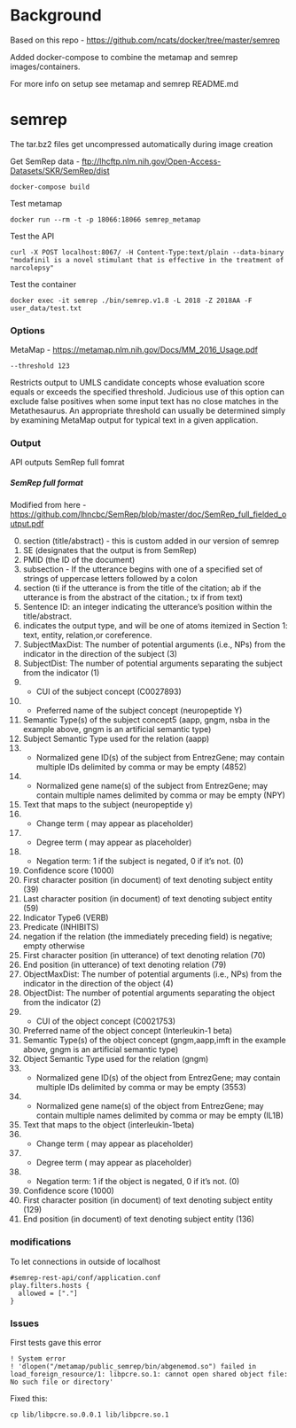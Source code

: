 # Background

Based on this repo - https://github.com/ncats/docker/tree/master/semrep

Added docker-compose to combine the metamap and semrep images/containers.

For more info on setup see metamap and semrep README.md


# semrep

The tar.bz2 files get uncompressed automatically during image creation

Get SemRep data - ftp://lhcftp.nlm.nih.gov/Open-Access-Datasets/SKR/SemRep/dist

```
docker-compose build
```

Test metamap

```
docker run --rm -t -p 18066:18066 semrep_metamap
```

Test the API

```
curl -X POST localhost:8067/ -H Content-Type:text/plain --data-binary "modafinil is a novel stimulant that is effective in the treatment of narcolepsy"
```

Test the container

```
docker exec -it semrep ./bin/semrep.v1.8 -L 2018 -Z 2018AA -F user_data/test.txt
```

### Options

MetaMap - https://metamap.nlm.nih.gov/Docs/MM_2016_Usage.pdf

`--threshold 123`

Restricts output to UMLS candidate concepts whose evaluation score equals or exceeds the specified threshold. Judicious use of this option can exclude false positives when some input text has no close matches in the Metathesaurus. An appropriate threshold can usually be determined simply by examining MetaMap output for typical text in a given application.

### Output

API outputs SemRep full fomrat

##### SemRep full format

Modified from here - https://github.com/lhncbc/SemRep/blob/master/doc/SemRep_full_fielded_output.pdf

0. section (title/abstract) - this is custom added in our version of semrep 
1. SE (designates that the output is from SemRep)
2. PMID (the ID of the document)
3. subsection - If the utterance begins with one of a specified set of strings of uppercase letters followed by a colon
4. section (ti if the utterance is from the title of the citation; ab if the utterance is from the abstract of the citation.; tx if from text)
5. Sentence ID: an integer indicating the utterance’s position within the title/abstract.
6. indicates the output type, and will be one of atoms itemized in Section 1: text, entity, relation,or coreference.
7. SubjectMaxDist: The number of potential arguments (i.e., NPs) from the indicator in
the direction of the subject (3)
8. SubjectDist: The number of potential arguments separating the subject from the
indicator (1)
9. * CUI of the subject concept (C0027893)
10. * Preferred name of the subject concept (neuropeptide Y)
1. Semantic Type(s) of the subject concept5 (aapp, gngm, nsba in the example above, gngm is an artificial semantic type)
12. Subject Semantic Type used for the relation (aapp)
13. * Normalized gene ID(s) of the subject from EntrezGene; may contain multiple IDs
delimited by comma or may be empty (4852)
14. * Normalized gene name(s) of the subject from EntrezGene; may contain multiple
names delimited by comma or may be empty (NPY)
15. Text that maps to the subject (neuropeptide y)
16. * Change term (<CHANGE> may appear as placeholder)
17. * Degree term (<DEGREE> may appear as placeholder)
18. * Negation term: 1 if the subject is negated, 0 if it’s not. (0)
19. Confidence score (1000)
20. First character position (in document) of text denoting subject entity (39)
21. Last character position (in document) of text denoting subject entity (59)
22. Indicator Type6 (VERB)
23. Predicate (INHIBITS)
24. negation if the relation (the immediately preceding field) is negative; empty
otherwise
25. First character position (in utterance) of text denoting relation (70)
26. End position (in utterance) of text denoting relation (79)
27. ObjectMaxDist: The number of potential arguments (i.e., NPs) from the indicator in
the direction of the object (4)
28. ObjectDist: The number of potential arguments separating the object from the
indicator (2)
29. * CUI of the object concept (C0021753)
30. Preferred name of the object concept (Interleukin-1 beta)
31. Semantic Type(s) of the object concept (gngm,aapp,imft in the example above,
gngm is an artificial semantic type)
32. Object Semantic Type used for the relation (gngm)
33. * Normalized gene ID(s) of the object from EntrezGene; may contain multiple IDs
delimited by comma or may be empty (3553)
34. * Normalized gene name(s) of the object from EntrezGene; may contain multiple
names delimited by comma or may be empty (IL1B)
35. Text that maps to the object (interleukin-1beta)
36. * Change term (<CHANGE> may appear as placeholder)
37. * Degree term (<DEGREE> may appear as placeholder)
38. * Negation term: 1 if the object is negated, 0 if it’s not. (0)
39. Confidence score (1000)
40. First character position (in document) of text denoting subject entity (129)
41. End position (in document) of text denoting subject entity (136)

### modifications

To let connections in outside of localhost

```
#semrep-rest-api/conf/application.conf
play.filters.hosts {
  allowed = ["."]
}
```

### Issues

First tests gave this error

```
! System error
! 'dlopen("/metamap/public_semrep/bin/abgenemod.so") failed in load_foreign_resource/1: libpcre.so.1: cannot open shared object file: No such file or directory'

```

Fixed this:

```
cp lib/libpcre.so.0.0.1 lib/libpcre.so.1
```